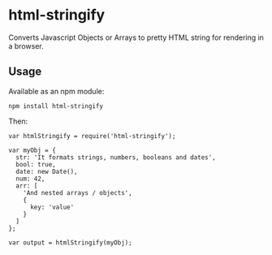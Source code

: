html-stringify
================

Converts Javascript Objects or Arrays to pretty HTML string for rendering in a browser.

## Usage

Available as an npm module:

`npm install html-stringify`

Then:

    var htmlStringify = require('html-stringify');
    
    var myObj = {
      str: 'It formats strings, numbers, booleans and dates',
      bool: true,
      date: new Date(),
      num: 42,
      arr: [
        'And nested arrays / objects',
        {
          key: 'value'
        }
      ]
    };
    
    var output = htmlStringify(myObj);
